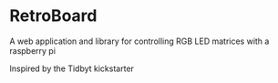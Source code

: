 # RetroBoard
A web application and library for controlling RGB LED matrices with a raspberry pi

Inspired by the Tidbyt kickstarter